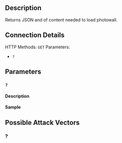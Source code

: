 ## Description

Returns JSON and of content needed to load photowall. 

## Connection Details

HTTP Methods: `GET`
Parameters: 
- `?`

## Parameters 

### `?`

#### Description

#### Sample


## Possible Attack Vectors

### ?


